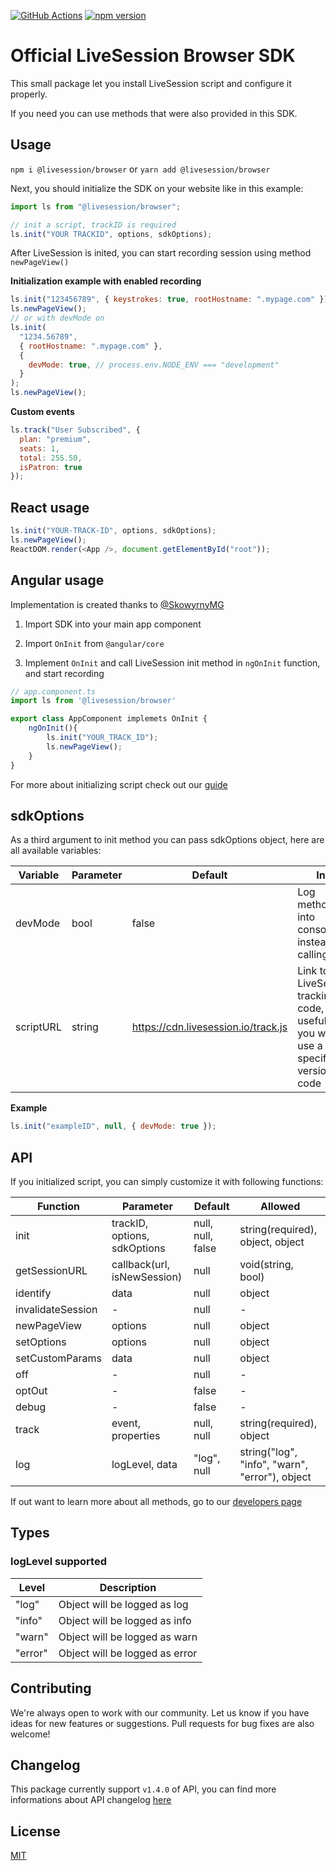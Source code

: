 [![GitHub Actions](https://github.com/livesession/livesession-sdk/actions/workflows/ci.yml/badge.svg)](https://github.com/livesession/livesession-sdk/actions/workflows/ci.yml)
[![npm version](https://img.shields.io/npm/v/@livesession/browser)](https://www.npmjs.com/package/@livesession/browser)

# Official LiveSession Browser SDK

This small package let you install LiveSession script and configure it properly.

If you need you can use methods that were also provided in this SDK.

## Usage

`npm i @livesession/browser` or `yarn add @livesession/browser`

Next, you should initialize the SDK on your website like in this example:

```javascript
import ls from "@livesession/browser";

// init a script, trackID is required
ls.init("YOUR TRACKID", options, sdkOptions);
```

After LiveSession is inited, you can start recording session using method `newPageView()`

**Initialization example with enabled recording**

```javascript
ls.init("123456789", { keystrokes: true, rootHostname: ".mypage.com" });
ls.newPageView();
// or with devMode on
ls.init(
  "1234.56789",
  { rootHostname: ".mypage.com" },
  {
    devMode: true, // process.env.NODE_ENV === "development"
  }
);
ls.newPageView();
```

**Custom events**

```javascript
ls.track("User Subscribed", {
  plan: "premium",
  seats: 1,
  total: 255.50,
  isPatron: true
});
```

## React usage

```javascript
ls.init("YOUR-TRACK-ID", options, sdkOptions);
ls.newPageView();
ReactDOM.render(<App />, document.getElementById("root"));
```

## Angular usage

Implementation is created thanks to [@SkowyrnyMG](https://github.com/SkowyrnyMG)

1. Import SDK into your main app component

2. Import `OnInit` from `@angular/core`

3. Implement `OnInit` and call LiveSession init method in `ngOnInit` function, and start recording

```javascript
// app.component.ts
import ls from '@livesession/browser'

export class AppComponent implemets OnInit {
    ngOnInit(){
        ls.init("YOUR_TRACK_ID");
        ls.newPageView();
    }
}
```

For more about initializing script check out our [guide](https://developers.livesession.io/javascript-api/configuration/)

## sdkOptions

As a third argument to init method you can pass sdkOptions object, here are all available variables:

| Variable | Parameter | Default | Info                                              |
| -------- | --------- | ------- | ------------------------------------------------- |
| devMode  | bool      | false   | Log methods into console instead of calling their |
| scriptURL  | string      | https://cdn.livesession.io/track.js   | Link to LiveSession tracking code, useful if you want to use a specific version of code|

**Example**

```javascript
ls.init("exampleID", null, { devMode: true });
```

## API

If you initialized script, you can simply customize it with following functions:

| Function          | Parameter                    | Default           | Allowed                                        |
| ----------------- | ---------------------------- | ----------------- | -----------------------------------------------|
| init              | trackID, options, sdkOptions | null, null, false | string(required), object, object               |
| getSessionURL     | callback(url, isNewSession)  | null              | void(string, bool)                             |
| identify          | data                         | null              | object                                         |
| invalidateSession | -                            | null              | -                                              |
| newPageView       | options                      | null              | object                                         |
| setOptions        | options                      | null              | object                                         |
| setCustomParams   | data                         | null              | object                                         |
| off               | -                            | null              | -                                              |
| optOut            | -                            | false             | -                                              |
| debug             | -                            | false             | -                                              |
| track             | event, properties            | null, null        | string(required), object                       |
| log               | logLevel, data               | "log", null       | string("log", "info", "warn", "error"), object |

If out want to learn more about all methods, go to our [developers page](https://developers.livesession.io/javascript-api/methods/)

## Types

### logLevel supported

| Level    | Description                                                                        |
| -------- |----------------------------------------------------------------------------------- |
| "log"    |  Object will be logged as log                                                      |
| "info"   |  Object will be logged as info                                                     |
| "warn"   |  Object will be logged as warn                                                     |
| "error"  |  Object will be logged as error                                                    |



## Contributing

We're always open to work with our community. Let us know if you have ideas for new features or suggestions. Pull requests for bug fixes are also welcome!

## Changelog

This package currently support `v1.4.0` of API, you can find more informations about API changelog [here](https://developers.livesession.io/getting-started/changelog/)

## License

[MIT](https://github.com/livesession/livesession-sdk/blob/master/LICENSE)
